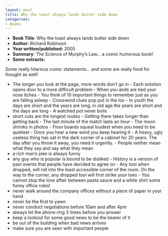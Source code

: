 ```yaml
---
layout: post
title: Why the toast always lands butter side down
categories:
- Books
---
```


- **Book Title**: Why the toast always lands butter side down
- **Author**: Richard Robinson
- **Year written/published:** 2005
- **Summary**: The Science of Murphy’s Law… a comic humorous book!
- **Some extracts:**

Some really hilarious comic statements… and some are really food for thought as well!

- The longer you look at the page, more words don’t go in
- Each solution opens door to a more difficult problem
- When you ands are tied your nose itches
- You think of 10 important things to remember just as you are falling asleep
- Crossword clues pop put in the loo
- In youth the days are short and the years are long; in old age the years are short and the days are long
- A watched pot never boils
- short cuts are the longest routes
- Getting there takes longer than getting back
- The last minute of the match lasts an hour
- The moon shrinks in photos
- Floor boards squeal loudest when you need to be quietest
- Once you hear a new word you keep hearing it
- A heavy, ugly useless thing has sat in the dark corner of a cabinet for 20 years. The day after you throw it away, you need it urgently.
- People neither mean what they say and say what they mean
- a rich man’s joke is always funny
- any guy who is popular is bound to be disliked
- History is a version of past events that people have decided to agree on
- Any tool when dropped, will roll into the least accessible corner of the room. On the way to the corner, any dropped tool will first strike your toes
- You cannot stop the love affair between pasta sauce and a white shirt some funny office rules!
- never walk around the company offices without a piece of paper in your hand
- never be the first to yawn
- never conduct negotiations before 10am and after 4pm
- always let the phone ring 3 times before you answer
- keep a lookout for some good news to be the bearer of it
- be out of the building when bad news arrives
- make sure you are seen with important people
